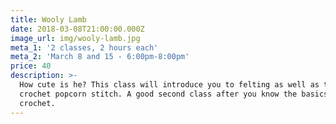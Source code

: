 ```yaml
---
title: Wooly Lamb
date: 2018-03-08T21:00:00.000Z
image_url: img/wooly-lamb.jpg
meta_1: '2 classes, 2 hours each'
meta_2: 'March 8 and 15 - 6:00pm-8:00pm'
price: 40
description: >-
  How cute is he? This class will introduce you to felting as well as the
  crochet popcorn stitch. A good second class after you know the basics of
  crochet.
---
```





